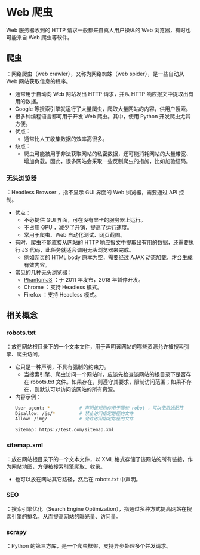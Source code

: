 # Web 爬虫

Web 服务器收到的 HTTP 请求一般都来自真人用户操纵的 Web 浏览器，有时也可能来自 Web 爬虫等软件。

## 爬虫

：网络爬虫（web crawler），又称为网络蜘蛛（web spider），是一些自动从 Web 网站获取信息的程序。
- 通常用于自动向 Web 网站发出 HTTP 请求，并从 HTTP 响应报文中提取出有用的数据。
- Google 等搜索引擎就运行了大量爬虫，爬取大量网站的内容，供用户搜索。
- 很多种编程语言都可用于开发 Web 爬虫。其中，使用 Python 开发爬虫尤其方便。
- 优点：
  - 通常比人工收集数据的效率高很多。
- 缺点：
  - 爬虫可能被用于非法获取网站的私密数据，还可能消耗网站的大量带宽、增加负载。因此，很多网站会采取一些反制爬虫的措施，比如加验证码。

### 无头浏览器

：Headless Browser ，指不显示 GUI 界面的 Web 浏览器，需要通过 API 控制。
- 优点：
  - 不必提供 GUI 界面，可在没有显卡的服务器上运行。
  - 不占用 GPU ，减少了开销，提高了运行速度。
  - 常用于爬虫、Web 自动化测试、网页截图。
- 有时，爬虫不能直接从网站的 HTTP 响应报文中提取出有用的数据，还需要执行 JS 代码，此任务就适合调用无头浏览器来完成。
  - 例如网页的 HTML body 原本为空，需要经过 AJAX 动态加载，才会生成有效内容。
- 常见的几种无头浏览器：
  - [PhantomJS](https://github.com/ariya/phantomjs) ：于 2011 年发布，2018 年暂停开发。
  - Chrome ：支持 Headless 模式。
  - Firefox ：支持 Headless 模式。

## 相关概念

### robots.txt

：放在网站根目录下的一个文本文件，用于声明该网站的哪些资源允许被搜索引擎、爬虫访问。
- 它只是一种声明，不具有强制的约束力。
  - 当搜索引擎、爬虫访问一个网站时，应该先检查该网站的根目录下是否存在 robots.txt 文件。如果存在，则遵守其要求，限制访问范围；如果不存在，则默认可以访问该网站的所有资源。
- 内容示例：
  ```sh
  User-agent: *           # 声明该规则作用于哪些 robot ，可以使用通配符
  Disallow: /js/*         # 禁止访问指定路径的文件
  Allow: /img/            # 允许访问指定路径的文件

  Sitemap: https://test.com/sitemap.xml
  ```

### sitemap.xml

：放在网站根目录下的一个文本文件，以 XML 格式存储了该网站的所有链接，作为网站地图，方便被搜索引擎爬取、收录。
- 也可以放在网站其它路径，然后在 robots.txt 中声明。

### SEO

：搜索引擎优化（Search Engine Optimization），指通过多种方式提高网站在搜索引擎的排名，从而提高网站的曝光量、访问量。

### scrapy

：Python 的第三方库，是一个爬虫框架，支持异步处理多个并发请求。

